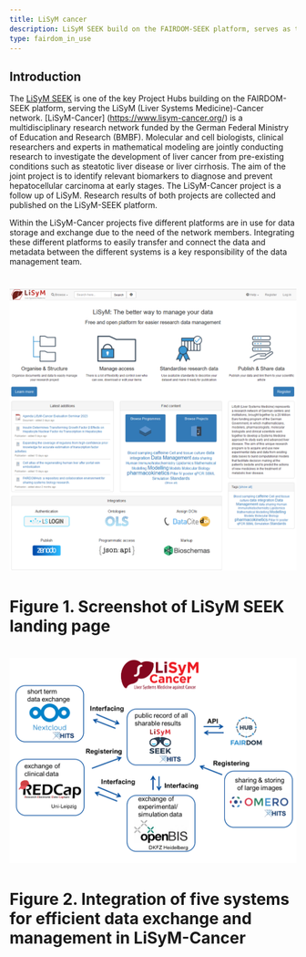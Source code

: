 ```yaml
---
title: LiSyM cancer
description: LiSyM SEEK build on the FAIRDOM-SEEK platform, serves as the LiSyM (Liver Systems Medicine)-Cancer network
type: fairdom_in_use
---
```


## Introduction

The [LiSyM SEEK](https://seek.lisym.org/) is one of the key Project Hubs building on the FAIRDOM-SEEK platform, serving the LiSyM (Liver Systems Medicine)-Cancer network. [LiSyM-Cancer] (https://www.lisym-cancer.org/) is a multidisciplinary research network funded by the German Federal Ministry of Education and Research (BMBF). Molecular and cell biologists, clinical researchers and experts in mathematical modeling are jointly conducting research to investigate the development of liver cancer from pre-existing conditions such as steatotic liver disease or liver cirrhosis. The aim of the joint project is to identify relevant biomarkers to diagnose and prevent hepatocellular carcinoma at early stages. The LiSyM-Cancer project is a follow up of LiSyM. Research results of both projects are collected and published on the LiSyM-SEEK platform.

Within the LiSyM-Cancer projects five different platforms are in use for data storage and exchange due to the need of the network members. Integrating these different platforms to easily transfer and connect the data and metadata between the different systems is a key responsibility of the data management team.

# ![Lysim Front Page](images/fairdom_in_use/lysim-front-page.png)
# Figure 1. Screenshot of LiSyM SEEK landing page

# ![Lysim Overview](images/fairdom_in_use/lysim-overview.png)
# Figure 2. Integration of five systems for efficient data exchange and management in LiSyM-Cancer
